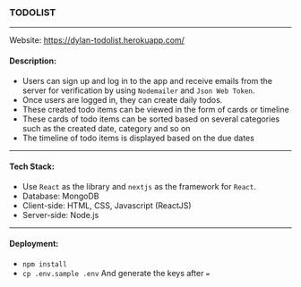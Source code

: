 ### TODOLIST

---

Website: https://dylan-todolist.herokuapp.com/

#### Description:

- Users can sign up and log in to the app and receive emails from the server for verification by using `Nodemailer` and `Json Web Token`.
- Once users are logged in, they can create daily todos.
- These created todo items can be viewed in the form of cards or timeline
- These cards of todo items can be sorted based on several categories such as the created date, category and so on
- The timeline of todo items is displayed based on the due dates

---

#### Tech Stack:

- Use `React` as the library and `nextjs` as the framework for `React`.
- Database: MongoDB
- Client-side: HTML, CSS, Javascript (ReactJS)
- Server-side: Node.js

---

#### Deployment:

- `npm install`
- `cp .env.sample .env` And generate the keys after `=`

